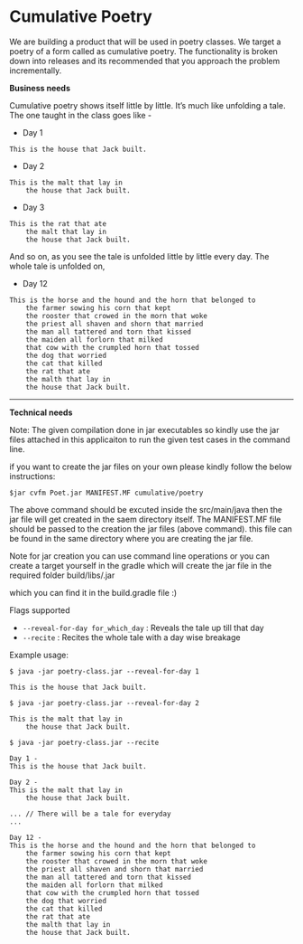 # Cumulative Poetry

We are building a product that will be used in poetry classes. We target a poetry of a form called as cumulative poetry. The functionality is broken down into releases and its recommended that you approach the problem incrementally.

**Business needs**

Cumulative poetry shows itself little by little. It’s much like unfolding a tale. The one taught in the class goes like -

+ Day 1
```
This is the house that Jack built.
```

+ Day 2
```
This is the malt that lay in
    the house that Jack built.
```

+ Day 3
```
This is the rat that ate
    the malt that lay in
    the house that Jack built.
```

And so on, as you see the tale is unfolded little by little every day. The whole tale is unfolded on,

+ Day 12
```
This is the horse and the hound and the horn that belonged to
    the farmer sowing his corn that kept
    the rooster that crowed in the morn that woke
    the priest all shaven and shorn that married
    the man all tattered and torn that kissed
    the maiden all forlorn that milked
    that cow with the crumpled horn that tossed
    the dog that worried
    the cat that killed
    the rat that ate
    the malth that lay in
    the house that Jack built.
```
___

**Technical needs**

Note: The given compilation done in jar executables so kindly use the jar files attached in this applicaiton to run the given test cases in the command line.

if you want to create the jar files on your own please kindly follow the below instructions:

`$jar cvfm Poet.jar MANIFEST.MF cumulative/poetry`

The above command should be excuted inside the src/main/java then the jar file will get created in the saem directory itself.
The MANIFEST.MF file should be passed to the creation the jar files (above command). this file can be found in the same directory where you are creating the jar file.

Note for jar creation you can use command line operations or you can create a target yourself in the gradle which will create the jar file in the required folder build/libs/.jar

which you can find it in the build.gradle file :)


Flags supported
- `--reveal-for-day for_which_day` : Reveals the tale up till that day
- `--recite` : Recites the whole tale with a day wise breakage

Example usage:

`$ java -jar poetry-class.jar --reveal-for-day 1`
```
This is the house that Jack built.
```

`$ java -jar poetry-class.jar --reveal-for-day 2`
```
This is the malt that lay in
    the house that Jack built.
```

`$ java -jar poetry-class.jar --recite`
```
Day 1 -
This is the house that Jack built.

Day 2 -
This is the malt that lay in
    the house that Jack built.

... // There will be a tale for everyday
...

Day 12 -
This is the horse and the hound and the horn that belonged to
    the farmer sowing his corn that kept
    the rooster that crowed in the morn that woke
    the priest all shaven and shorn that married
    the man all tattered and torn that kissed
    the maiden all forlorn that milked
    that cow with the crumpled horn that tossed
    the dog that worried
    the cat that killed
    the rat that ate
    the malth that lay in
    the house that Jack built.

```

